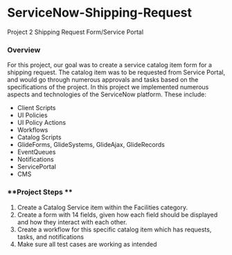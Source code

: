 # ServiceNow-Shipping-Request
Project 2 Shipping Request Form/Service Portal

### **Overview**

For this project, our goal was to create a service catalog item form for a shipping request. The catalog item was to be requested from Service Portal, and would go through numerous approvals and tasks based on the specifications of the project. In this project we implemented numerous aspects and technologies of the ServiceNow platform. These include:

- Client Scripts
- UI Policies
- UI Policy Actions
- Workflows
- Catalog Scripts
- GlideForms, GlideSystems, GlideAjax, GlideRecords
- EventQueues
- Notifications
- ServicePortal
- CMS

### **Project Steps **

1. Create a Catalog Service item within the Facilities category.
2. Create a form with 14 fields, given how each field should be displayed and how they interact with each other.
3. Create a workflow for this specific catalog item which has requests, tasks, and notifications
4. Make sure all test cases are working as intended

